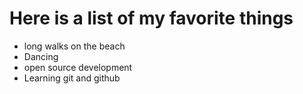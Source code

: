 # Here is a list of my favorite things
- long walks on the beach
- Dancing
- open source development
- Learning git and github
